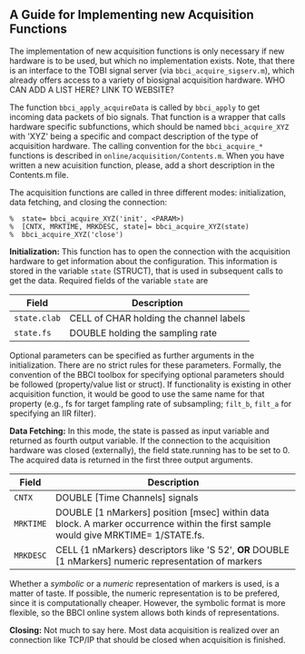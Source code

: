 ﻿A Guide for Implementing new Acquisition Functions
--------------------------------------------------

The implementation of new acquisition functions is only necessary if new
hardware is to be used, but which no implementation exists. Note, that
there is an interface to the TOBI signal server (via
`bbci_acquire_sigserv.m`), which already offers access to a
variety of biosignal acquisition hardware. WHO CAN ADD A LIST HERE? LINK
TO WEBSITE?

The function `bbci_apply_acquireData` is called by
`bbci_apply` to get incoming data packets of bio signals.
That function is a wrapper that calls hardware specific subfunctions,
which should be named `bbci_acquire_XYZ` with 'XYZ' being a
specific and compact description of the type of acquisition hardware.
The calling convention for the `bbci_acquire_*` functions is
described in `online/acquisition/Contents.m`. When you have
written a new acuisition function, please, add a short description in
the Contents.m file.

The acquisition functions are called in three different modes:
initialization, data fetching, and closing the connection:



	%  state= bbci_acquire_XYZ('init', <PARAM>)
	%  [CNTX, MRKTIME, MRKDESC, state]= bbci_acquire_XYZ(state)
	%  bbci_acquire_XYZ('close')

**Initialization:** This function has to open the connection with the
acquisition hardware to get information about the configuration. This
information is stored in the variable `state` (STRUCT), that
is used in subsequent calls to get the data. Required fields of the
variable `state` are

| Field        | Description                             |
|--------------|-----------------------------------------|
| `state.clab` | CELL of CHAR holding the channel labels |
| `state.fs`   | DOUBLE holding the sampling rate        |

Optional parameters can be specified as further arguments in the
initialization. There are no strict rules for these parameters.
Formally, the convention of the BBCI toolbox for specifying optional
parameters should be followed (property/value list or struct). If
functionality is existing in other acquisition function, it would be good
to use the same name for that property (e.g., fs for target
fampling rate of subsampling; `filt_b`, `filt_a`
for specifying an IIR filter).

**Data Fetching:** In this mode, the state is passed as
input variable and returned as fourth output variable. If the connection
to the acquisition hardware was closed (externally), the field
state.running has to be set to 0. The acquired
data is returned in the first three output arguments.

| Field     | Description                                                                                                                        |
|-----------|------------------------------------------------------------------------------------------------------------------------------------|
| `CNTX`    | DOUBLE [Time Channels] signals                                                                                                     |
| `MRKTIME` | DOUBLE [1 nMarkers] position [msec] within data block. A marker occurrence within the first sample would give MRKTIME= 1/STATE.fs. |
| `MRKDESC` | CELL {1 nMarkers} descriptors like 'S 52', **OR** DOUBLE [1 nMarkers] numeric representation of markers                            |

Whether a *symbolic* or a *numeric* representation of markers is used,
is a matter of taste. If possible, the numeric representation is to be
prefered, since it is computationally cheaper. However, the symbolic
format is more flexible, so the BBCI online system allows both kinds of
representations.

**Closing:** Not much to say here. Most data acquisition is realized
over an connection like TCP/IP that should be closed when acquisition is
finished.
